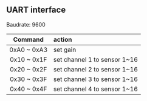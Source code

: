 ## UART interface

Baudrate: 9600

|   Command   | action                       |
| :---------: | :--------------------------- |
| 0xA0 ~ 0xA3 | set gain                     |
| 0x10 ~ 0x1F | set channel 1 to sensor 1~16 |
| 0x20 ~ 0x2F | set channel 2 to sensor 1~16 |
| 0x30 ~ 0x3F | set channel 3 to sensor 1~16 |
| 0x40 ~ 0x4F | set channel 4 to sensor 1~16 |
